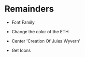 # Remainders

- Font Family

- Change the color of the ETH

- Center 'Creation Of Jules Wyvern'



- Get Icons


